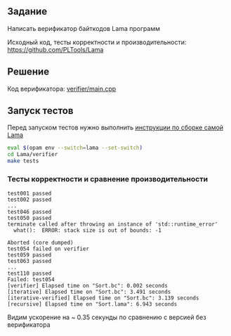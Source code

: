 ## Задание

Написать верификатор байткодов Lama программ

Исходный код, тесты корректности и производительности: https://github.com/PLTools/Lama

## Решение

Код верификатора: [verifier/main.cpp](Lama/verifier/main.cpp)

## Запуск тестов

Перед запуском тестов нужно выполнить [инструкции по сборке самой Lama](https://github.com/PLTools/Lama)

```bash
eval $(opam env --switch=lama --set-switch)
cd Lama/verifier
make tests
```

### Тесты корректности и сравнение производительности

```
test001 passed
test002 passed
...
test046 passed
test050 passed
terminate called after throwing an instance of 'std::runtime_error'
  what():  ERROR: stack size is out of bounds: -1

Aborted (core dumped)
test054 failed on verifier
test059 passed
test063 passed
...
test110 passed
Failed: test054
[verifier] Elapsed time on "Sort.bc": 0.002 seconds
[iterative] Elapsed time on "Sort.bc": 3.491 seconds
[iterative-verified] Elapsed time on "Sort.bc": 3.139 seconds
[recursive] Elapsed time on "Sort.lama": 6.943 seconds
```

Видим ускорение на ~ 0.35 секунды по сравнению с версией без верификатора
